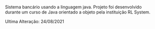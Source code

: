 Sistema bancário usando a linguagem java. Projeto foi desenvolvido durante um curso de Java orientado a objeto pela instituição RL System.

Ultima Alteração: 24/08/2021
